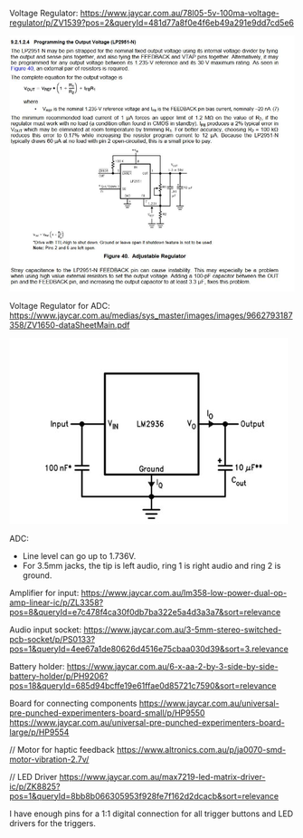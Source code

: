Voltage Regulator:
https://www.jaycar.com.au/78l05-5v-100ma-voltage-regulator/p/ZV1539?pos=2&queryId=481d77a8f0e4f6eb49a291e9dd7cd5e6

![Main voltage regulator](vreg_main.jpg)

Voltage Regulator for ADC:
https://www.jaycar.com.au/medias/sys_master/images/images/9662793187358/ZV1650-dataSheetMain.pdf

![Voltage regulator for ADC](vreg_adc.jpg)

ADC:
- Line level can go up to 1.736V.
- For 3.5mm jacks, the tip is left audio, ring 1 is right audio and ring 2 is ground.

Amplifier for input:
https://www.jaycar.com.au/lm358-low-power-dual-op-amp-linear-ic/p/ZL3358?pos=8&queryId=e7c478f4ca30f0db7ba322e5a4d3a3a7&sort=relevance

Audio input socket:
https://www.jaycar.com.au/3-5mm-stereo-switched-pcb-socket/p/PS0133?pos=1&queryId=4ee67a1de80626d4516e75cbaa030d39&sort=3.relevance

Battery holder:
https://www.jaycar.com.au/6-x-aa-2-by-3-side-by-side-battery-holder/p/PH9206?pos=18&queryId=685d94bcffe19e61ffae0d85721c7590&sort=relevance

Board for connecting components
https://www.jaycar.com.au/universal-pre-punched-experimenters-board-small/p/HP9550
https://www.jaycar.com.au/universal-pre-punched-experimenters-board-large/p/HP9554

// Motor for haptic feedback
https://www.altronics.com.au/p/ja0070-smd-motor-vibration-2.7v/

// LED Driver
https://www.jaycar.com.au/max7219-led-matrix-driver-ic/p/ZK8825?pos=1&queryId=8bb8b066305953f928fe7f162d2dcacb&sort=relevance

I have enough pins for a 1:1 digital connection for all trigger buttons and LED drivers for the triggers.